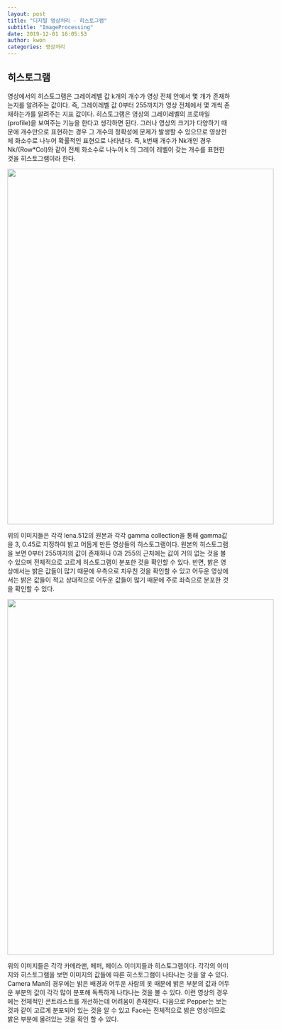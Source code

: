 ```yaml
---
layout: post
title: "디지털 영상처리 - 히스토그램"
subtitle: "ImageProcessing"
date: 2019-12-01 16:05:53
author: kwon
categories: 영상처리
---
```

## 히스토그램

영상에서의 히스토그램은 그레이레벨 값 k개의 개수가 영상 전체 안에서 몇 개가 존재하는지를 알려주는 값이다. 즉, 그레이레벨 값 0부터 255까지가 영상 전체에서 몇 개씩 존재하는가를 알려주는 지표 값이다. 히스토그램은 영상의 그레이레벨의 프로파일(profile)을 보여주는 기능을 한다고 생각하면 된다. 그러나 영상의 크기가 다양하기 때문에 개수만으로 표현하는 경우 그 개수의 정확성에 문제가 발생할 수 있으므로 영상전체 화소수로 나누어 확률적인 표현으로 나타낸다. 즉, k번째 개수가 Nk개인 경우 Nk/(Row*Col)와 같이 전체 화소수로 나누어 k 의 그레이 레벨이 갖는 개수를 표현한 것을 히스토그램이라 한다.

<div style="width: 600px; height: 800px;">
    <img src="https://kyu9341.github.io/assets/his.png" style="width: 600px
    ; height: 800px;">
</div>


위의 이미지들은 각각 lena.512의 원본과 각각 gamma collection을 통해 gamma값을 3, 0.45로 지정하여 밝고 어둡게 만든 영상들의 히스토그램이다. 원본의 히스토그램을 보면 0부터 255까지의 값이 존재하나 0과 255의 근처에는 값이 거의 없는 것을 볼 수 있으며 전체적으로 고르게 히스토그램이 분포한 것을 확인할 수 있다. 반면, 밝은 영상에서는 밝은 값들이 많기 때문에 우측으로 치우친 것을 확인할 수 있고 어두운 영상에서는 밝은 값들이 적고 상대적으로 어두운 값들이 많기 때문에 주로 좌측으로 분포한 것을 확인할 수 있다.


<div style="width: 600px; height: 800px;">
    <img src="https://kyu9341.github.io/assets/his1.png" style="width: 600px
    ; height: 800px;">
</div>

위의 이미지들은 각각 카메라맨, 페퍼, 페이스 이미지들과 히스토그램이다. 각각의 이미지와 히스토그램을 보면 이미지의 값들에 따른 히스토그램이 나타나는 것을 알 수 있다. Camera Man의 경우에는 밝은 배경과 어두운 사람의 옷 때문에 밝은 부분의 값과 어두운 부분의 값이 각각 많이 분포해 독특하게 나타나는 것을 볼 수 있다. 이런 영상의 경우에는 전체적인 콘트라스트를 개선하는데 어려움이 존재한다. 다음으로 Pepper는 보는 것과 같이 고르게 분포되어 있는 것을 알 수 있고 Face는 전체적으로 밝은 영상이므로 밝은 부분에 몰려있는 것을 확인 할 수 있다.
